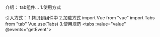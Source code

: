 介绍：
    tab组件...
1.使用方式

引入方式：
    1.拷贝到组件中
    2.加载方式
        import Vue from "vue"
        import Tabs from "tab"
        Vue.use(Tabs)
    3.使用规范
        <tabs :value="value" @events="getEvent">
            <tab label="导航1" index="1">
                <div></div>
            </tab>
            <tab label="导航2" index="2">
                <div></div>
            </tab>
            <tab label="导航3" index="3">
                <div></div>
            </tab>
        </tabs>